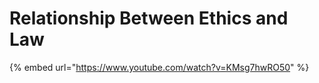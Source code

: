 # Relationship Between Ethics and Law

{% embed url="https://www.youtube.com/watch?v=KMsg7hwRO50" %}
